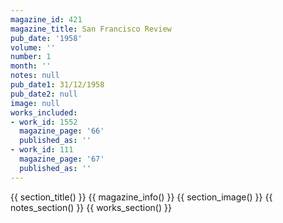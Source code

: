 ```yaml
---
magazine_id: 421
magazine_title: San Francisco Review
pub_date: '1958'
volume: ''
number: 1
month: ''
notes: null
pub_date1: 31/12/1958
pub_date2: null
image: null
works_included:
- work_id: 1552
  magazine_page: '66'
  published_as: ''
- work_id: 111
  magazine_page: '67'
  published_as: ''
---
```


{{ section_title() }}
{{ magazine_info() }}
{{ section_image() }}
{{ notes_section() }}
{{ works_section() }}
